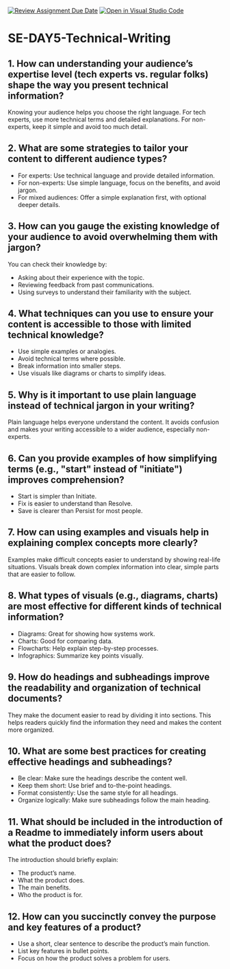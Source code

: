 [![Review Assignment Due Date](https://classroom.github.com/assets/deadline-readme-button-22041afd0340ce965d47ae6ef1cefeee28c7c493a6346c4f15d667ab976d596c.svg)](https://classroom.github.com/a/zsAR-pyY)
[![Open in Visual Studio Code](https://classroom.github.com/assets/open-in-vscode-2e0aaae1b6195c2367325f4f02e2d04e9abb55f0b24a779b69b11b9e10269abc.svg)](https://classroom.github.com/online_ide?assignment_repo_id=16488885&assignment_repo_type=AssignmentRepo)
# SE-DAY5-Technical-Writing
## 1. How can understanding your audience’s expertise level (tech experts vs. regular folks) shape the way you present technical information?

Knowing your audience helps you choose the right language. For tech experts, use more technical terms and detailed explanations. For non-experts, keep it simple and avoid too much detail.

## 2. What are some strategies to tailor your content to different audience types?

- For experts: Use technical language and provide detailed information.
- For non-experts: Use simple language, focus on the benefits, and avoid jargon.
- For mixed audiences: Offer a simple explanation first, with optional deeper details.

## 3. How can you gauge the existing knowledge of your audience to avoid overwhelming them with jargon?

You can check their knowledge by:
- Asking about their experience with the topic.
- Reviewing feedback from past communications.
- Using surveys to understand their familiarity with the subject.

## 4. What techniques can you use to ensure your content is accessible to those with limited technical knowledge?

- Use simple examples or analogies.
- Avoid technical terms where possible.
- Break information into smaller steps.
- Use visuals like diagrams or charts to simplify ideas.

## 5. Why is it important to use plain language instead of technical jargon in your writing?

Plain language helps everyone understand the content. It avoids confusion and makes your writing accessible to a wider audience, especially non-experts.

## 6. Can you provide examples of how simplifying terms (e.g., "start" instead of "initiate") improves comprehension?

- Start is simpler than Initiate.
- Fix is easier to understand than Resolve.
- Save is clearer than Persist for most people.

## 7. How can using examples and visuals help in explaining complex concepts more clearly?

Examples make difficult concepts easier to understand by showing real-life situations. Visuals break down complex information into clear, simple parts that are easier to follow.

## 8. What types of visuals (e.g., diagrams, charts) are most effective for different kinds of technical information?

- Diagrams: Great for showing how systems work.
- Charts: Good for comparing data.
- Flowcharts: Help explain step-by-step processes.
- Infographics: Summarize key points visually.

## 9. How do headings and subheadings improve the readability and organization of technical documents?

They make the document easier to read by dividing it into sections. This helps readers quickly find the information they need and makes the content more organized.

## 10. What are some best practices for creating effective headings and subheadings?

- Be clear: Make sure the headings describe the content well.
- Keep them short: Use brief and to-the-point headings.
- Format consistently: Use the same style for all headings.
- Organize logically: Make sure subheadings follow the main heading.

## 11. What should be included in the introduction of a Readme to immediately inform users about what the product does?

The introduction should briefly explain:
- The product’s name.
- What the product does.
- The main benefits.
- Who the product is for.

## 12. How can you succinctly convey the purpose and key features of a product?

- Use a short, clear sentence to describe the product’s main function.
- List key features in bullet points.
- Focus on how the product solves a problem for users.